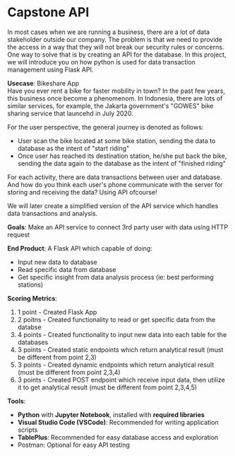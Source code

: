 # Capstone API


In most cases when we are running a business, there are a lot of data stakeholder outside our company. The problem is that we need to provide the access in a way that they will not break our security rules or concerns. One way to solve that is by creating an API for the database. In this project, we will introduce you on how python is used for data transaction management using Flask API. 

**Usecase**: Bikeshare App\
Have you ever rent a bike for faster mobility in town? In the past few years, this business once become a phenomenom. In Indonesia, there are lots of similar services, for example, the Jakarta government's "GOWES" bike sharing service that launcehd in July 2020. 

For the user perspective, the general journey is denoted as follows:
- User scan the bike located at some bike station, sending the data to database as the intent of "start riding"
- Once user has reached its destination station, he/she put back the bike, sending the data again to the database as the intent of "finished riding"

For each activity, there are data transactions between user and database. And how do you think each user's phone communicate with the server for storing and receiving the data? Using API ofcourse! 

We will later create a simplified version of the API service which handles data transactions and analysis. 


**Goals**: Make an API service to connect 3rd party user with data using HTTP request

**End Product**: A Flask API which capable of doing: 
- Input new data to database
- Read specific data from database
- Get specific insight from data analysis process (ie: best performing stations)

**Scoring Metrics**: 

1. 1 point - Created Flask App
2. 2 poitns - Created functionality to read or get specific data from the databse
3. 4 points - Created functionality to input new data into each table for the databases
4. 3 points - Created static endpoints which return analytical result (must be different from point 2,3)
5. 3 points - Created dynamic endpoints which return analytical result (must be different from point 2,3,4)
6. 3 points - Created POST endpoint which receive input data, then utilize it to get analytical result (must be different from point 2,3,4,5)

**Tools**: 
- **Python** with **Jupyter Notebook**, installed with **required libraries**
- **Visual Studio Code (VSCode)**: Recommended for writing application scripts
- **TablePlus**: Recommended for easy database access and exploration
- Postman: Optional for easy API testing
